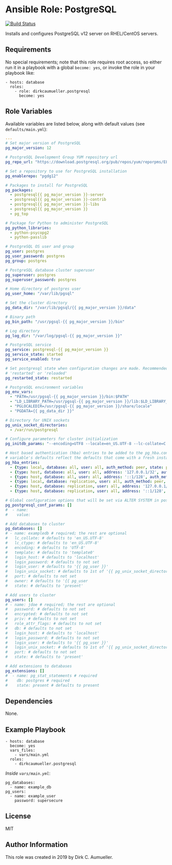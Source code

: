 # Ansible Role: PostgreSQL

[![Build Status](https://travis-ci.org/dirkcaumueller/postgresql.svg?branch=master)](https://travis-ci.org/dirkcaumueller/postgresql)

Installs and configures PostgreSQL v12 server on RHEL/CentOS servers.

## Requirements

No special requirements; note that this role requires root access, so either run it in a playbook with a global `become: yes`, or invoke the role in your playbook like:

    - hosts: database
      roles:
        - role: dirkcaumueller.postgresql
          become: yes

## Role Variables

Available variables are listed below, along with default values (see `defaults/main.yml`):

```yml
---
# Set major version of PostgreSQL
pg_major_version: 12

# PostgreSQL Development Group YUM repository url
pg_repo_url: "https://download.postgresql.org/pub/repos/yum/reporpms/EL-7-x86_64/pgdg-redhat-repo-latest.noarch.rpm"

# Set a repository to use for PostgreSQL installation
pg_enablerepo: "pgdg12"

# Packages to install for PostgreSQL
pg_packages:
  - postgresql{{ pg_major_version }}-server
  - postgresql{{ pg_major_version }}-contrib
  - postgresql{{ pg_major_version }}-libs
  - postgresql{{ pg_major_version }}
  - pg_top

# Package for Python to administer PostgreSQL
pg_python_libraries:
  - python-psycopg2
  - python-passlib

# PostgreSQL OS user and group
pg_user: postgres
pg_user_password: postgres
pg_group: postgres

# PostgreSQL database cluster superuser
pg_superuser: postgres
pg_superuser_password: postgres

# Home directory of postgres user
pg_user_home: "/var/lib/pgsql"

# Set the cluster directory
pg_data_dir: "/var/lib/pgsql/{{ pg_major_version }}/data"

# Binary path
pg_bin_path: "/usr/pgsql-{{ pg_major_version }}/bin"

# Log directory
pg_log_dir: "/var/log/pgsql-{{ pg_major_version }}"

# PostgreSQL service
pg_service: postgresql-{{ pg_major_version }}
pg_service_state: started
pg_service_enabled: true

# Set postgresql state when configuration changes are made. Recommended values:
# 'restarted' or 'reloaded'
pg_restarted_state: restarted

# PostgreSQL environment variables
pg_env_vars:
  - "PATH=/usr/pgsql-{{ pg_major_version }}/bin:$PATH"
  - "LD_LIBRARY_PATH=/usr/pgsql-{{ pg_major_version }}/lib:$LD_LIBRARY_PATH"
  - "PGLOCALEDIR=/usr/pgsql-{{ pg_major_version }}/share/locale"
  - "PGDATA={{ pg_data_dir }}"

# Directory for UNIX sockets
pg_unix_socket_directories:
  - /var/run/postgresql

# Configure parameters for cluster initialization
pg_initdb_params: "--encoding=UTF8 --locale=en_US.UTF-8 --lc-collate=C --lc-ctype=C --data-checksums"

# Host based authentication (hba) entries to be added to the pg_hba.conf. This
# variable's defaults reflect the defaults that come with a fresh installation.
pg_hba_entries:
  - {type: local, database: all, user: all, auth_method: peer, state: present}
  - {type: host, database: all, user: all, address: '127.0.0.1/32', auth_method: md5, state: present}
  - {type: host, database: all, user: all, address: '::1/128', auth_method: md5, state: present}
  - {type: local, database: replication, user: all, auth_method: peer, state: present}
  - {type: host, database: replication, user: all, address: '127.0.0.1/32', auth_method: md5, state: present}
  - {type: host, database: replication, user: all, address: '::1/128', auth_method: md5, state: present}

# Global configuration options that will be set via ALTER SYSTEM in postgresql.auto.conf
pg_postgresql_conf_params: []
#  - name:
#    value:

# Add databases to cluster
pg_databases: []
# - name: exampledb # required; the rest are optional
#   lc_collate: # defaults to 'en_US.UTF-8'
#   lc_ctype: # defaults to 'en_US.UTF-8'
#   encoding: # defaults to 'UTF-8'
#   template: # defaults to 'template0'
#   login_host: # defaults to 'localhost'
#   login_password: # defaults to not set
#   login_user: # defaults to '{{ pg_user }}'
#   login_unix_socket: # defaults to 1st of '{{ pg_unix_socket_directories }}'
#   port: # defaults to not set
#   owner: # defaults to '{{ pg_user
#   state: # defaults to 'present'

# Add users to cluster
pg_users: []
# - name: jdoe # required; the rest are optional
#   password: # defaults to not set
#   encrypted: # defaults to not set
#   priv: # defaults to not set
#   role_attr_flags: # defaults to not set
#   db: # defaults to not set
#   login_host: # defaults to 'localhost'
#   login_password: # defaults to not set
#   login_user: # defaults to '{{ pg_user }}'
#   login_unix_socket: # defaults to 1st of '{{ pg_unix_socket_directories }}'
#   port: # defaults to not set
#   state: # defaults to 'present'

# Add extensions to databases
pg_extensions: []
#  - name: pg_stat_statements # required
#    db: postgres # required
#    state: present # defaults to present
```

## Dependencies

None.

## Example Playbook

    - hosts: database
      become: yes
      vars_files:
        - vars/main.yml
      roles:
        - dirkcaumueller.postgresql

*Inside `vars/main.yml`*:

    pg_databases:
      - name: example_db
    pg_users:
      - name: example_user
        password: supersecure

## License

MIT

## Author Information

This role was created in 2019 by Dirk C. Aumueller.
